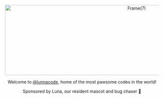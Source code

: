 <div align="center">

<img width="846" height="231" alt="Frame(7)" src="https://github.com/user-attachments/assets/9e8722de-f423-4a1b-9be3-f1de49ef3637" />

Welcome to [@lunnacode](https://github.com/lunnacode), home of the most pawsome codes in the world!

Sponsored by Luna, our resident mascot and bug chaser 🐾

</div>
